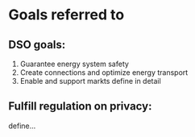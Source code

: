 # Goals referred to

## DSO goals:
1. Guarantee energy system safety
2. Create connections and optimize energy transport
3. Enable and support markts
define in detail

## Fulfill regulation on privacy:
define...
